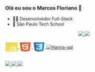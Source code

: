 ### Olá eu sou o Marcos Floriano 👋

- 👨‍💻 Desenvolvedor Full-Stack
- :office: São Paulo Tech School

<div align="center">
  <a href="https://github.com/maarcos-floriano">
  <img height="185em" src="https://github-readme-stats.vercel.app/api?username=maarcos-floriano&show_icons=true&theme=darcula&include_all_commits=true&count_private=true"/>
  <img height="185em" src="https://github-readme-stats.vercel.app/api/top-langs/?username=maarcos-floriano&layout=compact&langs_count=7&theme=darcula"/>
</div>
  
  <div style="display: inline_block"><br>
  <img align="center" alt="Hanna-Js" height="30" width="40" src="https://raw.githubusercontent.com/devicons/devicon/master/icons/javascript/javascript-plain.svg">
  <img align="center" alt="Hanna-HTML" height="30" width="40" src="https://raw.githubusercontent.com/devicons/devicon/master/icons/html5/html5-original.svg">
  <img align="center" alt="Hanna-CSS" height="30" width="40" src="https://raw.githubusercontent.com/devicons/devicon/master/icons/css3/css3-original.svg">
  <img align="center" alt="Hanna-sql" height="30" width="40" src="https://cdn.jsdelivr.net/gh/devicons/devicon/icons/mysql/mysql-plain.svg" />
<!--   <img align="center" alt="Hanna-sql" height="30" width="40" src="https://img.icons8.com/fluency/48/000000/flutter.png" />
  <img align="center" alt="Hanna-sql" height="30" width="40" src="https://img.icons8.com/color/50/000000/java-coffee-cup-logo--v2.png" /> -->
</div>
  
 ##
  
  <div> 
  <a href="https://www.instagram.com/olamaarcos/" target="_blank">
    <img src="https://img.shields.io/badge/-Instagram-%23E4405F?style=for-the-badge&logo=instagram&logoColor=white" target="_blank">
  </a> 
  <a href = "mailto:marcos.floraino@sptech.school">
    <img src="https://img.shields.io/badge/-Gmail-%23333?style=for-the-badge&logo=gmail&logoColor=white" target="_blank">
  </a>
  <a href="https://www.linkedin.com/in/marcos-de-oliveira-floriano-199aa51b6/" target="_blank">
    <img src="https://img.shields.io/badge/-LinkedIn-%230077B5?style=for-the-badge&logo=linkedin&logoColor=white" target="_blank">
  </a> 
 
</div>
